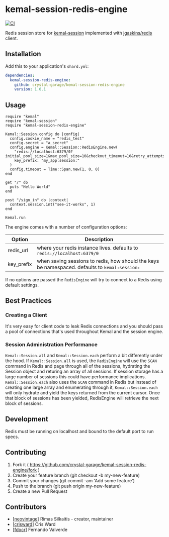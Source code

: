 # kemal-session-redis-engine

[![CI](https://github.com/crystal-garage/kemal-session-redis-engine/actions/workflows/ci.yml/badge.svg?branch=main)](https://github.com/crystal-garage/kemal-session-redis-engine/actions/workflows/ci.yml)

Redis session store for [kemal-session](https://github.com/kemalcr/kemal-session) implemented with [jgaskins/redis](https://github.com/jgaskins/redis) client.

## Installation

Add this to your application's `shard.yml`:

```yaml
dependencies:
  kemal-session-redis-engine:
    github: crystal-garage/kemal-session-redis-engine
    version: 1.0.1
```

## Usage

```crystal
require "kemal"
require "kemal-session"
require "kemal-session-redis-engine"

Kemal::Session.config do |config|
  config.cookie_name = "redis_test"
  config.secret = "a_secret"
  config.engine = Kemal::Session::RedisEngine.new(
    "redis://localhost:6379/0?initial_pool_size=1&max_pool_size=10&checkout_timeout=10&retry_attempts=2&retry_delay=0.5&max_idle_pool_size=50",
    key_prefix: "my_app:session:"
  )
  config.timeout = Time::Span.new(1, 0, 0)
end

get "/" do
  puts "Hello World"
end

post "/sign_in" do |context|
  context.session.int("see-it-works", 1)
end

Kemal.run
```

The engine comes with a number of configuration options:

| Option     | Description                                                                                    |
| ---------- | ---------------------------------------------------------------------------------------------- |
| redis_url  | where your redis instance lives. defaults to `redis://localhost:6379/0`                        |
| key_prefix | when saving sessions to redis, how should the keys be namespaced. defaults to `kemal:session:` |

If no options are passed the `RedisEngine` will try to connect to a Redis using
default settings.

## Best Practices

### Creating a Client

It's very easy for client code to leak Redis connections and you should
pass a pool of connections that's used throughout Kemal and the
session engine.

### Session Administration Performance

`Kemal::Session.all` and `Kemal::Session.each` perform a bit differently under the hood. If
`Kemal::Session.all` is used, the `RedisEngine` will use the `SCAN` command in Redis
and page through all of the sessions, hydrating the Session object and returing
an array of all sessions. If session storage has a large number of sessions this
could have performance implications. `Kemal::Session.each` also uses the `SCAN` command
in Redis but instead of creating one large array and enumerating through it,
`Kemal::Session.each` will only hydrate and yield the keys returned from the current
cursor. Once that block of sessions has been yielded, RedisEngine will retrieve
the next block of sessions.

## Development

Redis must be running on localhost and bound to the default port to run
specs.

## Contributing

1. Fork it ( https://github.com/crystal-garage/kemal-session-redis-engine/fork )
2. Create your feature branch (git checkout -b my-new-feature)
3. Commit your changes (git commit -am 'Add some feature')
4. Push to the branch (git push origin my-new-feature)
5. Create a new Pull Request

## Contributors

- [[neovintage](https://github.com/neovintage)] Rimas Silkaitis - creator, maintainer
- [[crisward](https://github.com/crisward)] Cris Ward
- [[fdocr](https://github.com/fdocr)] Fernando Valverde
